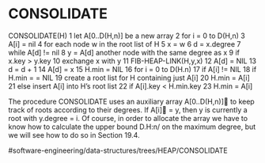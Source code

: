 # CONSOLIDATE
CONSOLIDATE(H)
1  let A[0..D(H,n)] be a new array 
2  for i = 0 to D(H,n)
3    A[i] = nil
4  for each node w in the root list of H 
5    x = w 
6    d = x.degree
7    while A[d] != nil
8      y = A[d]  another node with the same degree as x 
9      if x.key > y.key 
10        exchange x with y 
11     FIB-HEAP-LINK(H,y,x)
12     A[d] = NIL 
13     d = d + 1 
14   A[d] = x 
15  H.min = NIL 
16  for i = 0 to D(H.n)
17    if A[i] != NIL 
18      if H.min = = NIL 
19        create a root list for H containing just A[i] 
20        H.min = A[i] 
21      else insert A[i] into H’s root list 
22         if A[i].key < H.min.key 
23           H.min = A[i]

The procedure CONSOLIDATE uses an auxiliary array A[0..D(H,n)] to keep track of roots according to their degrees. If A[i] = y, then y is currently a root with y.degree = i. Of course, in order to allocate the array we have to know how to calculate the upper bound D.H:n/ on the maximum degree, but we will see how to do so in Section 19.4.


#software-engineering/data-structures/trees/HEAP/CONSOLIDATE
